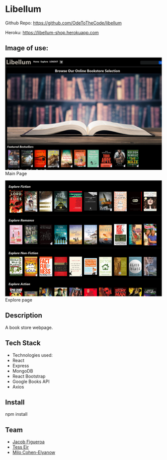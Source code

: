 # Libellum

Github Repo: https://github.com/OdeToTheCode/libellum

Heroku: https://libellum-shop.herokuapp.com

## Image of use:

![image of use](https://raw.githubusercontent.com/OdeToTheCode/libellum/main/assets/Capture.PNG)
Main Page

![image of use](https://raw.githubusercontent.com/OdeToTheCode/libellum/main/assets/Capture2%20.PNG)
Explore page
## Description

A book store webpage.

## Tech Stack
- Technologies used:
- React
- Express
- MongoDB
- React Bootstrap
- Google Books API
- Axios

## Install 

npm install

## Team
- [Jacob Figueroa](https://github.com/OdeToTheCode)
- [Tess Eir](https://github.com/tesseir)
- [Milo Cohen-Elyanow](https://github.com/MiloCohenElyanow)
